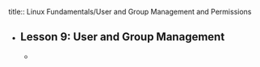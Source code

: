 title:: Linux Fundamentals/User and Group Management and Permissions

- ## Lesson 9: User and Group Management
	-
